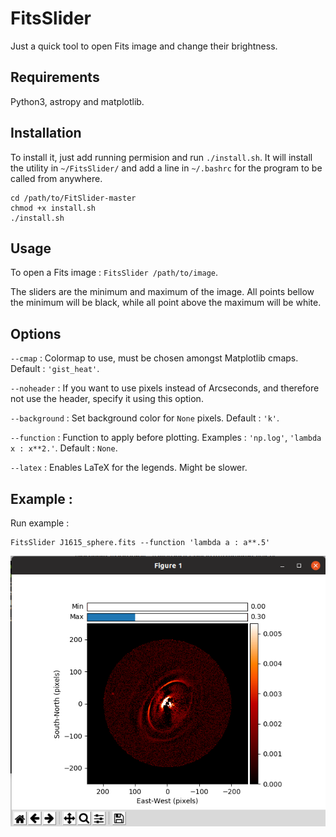 # FitsSlider
Just a quick tool to open Fits image and change their brightness.

## Requirements

Python3, astropy and matplotlib.

## Installation

To install it, just add running permision and run `./install.sh`. It will install the utility in `~/FitsSlider/` and add a line in `~/.bashrc` for the program to be called from anywhere.

```
cd /path/to/FitSlider-master
chmod +x install.sh
./install.sh
```

## Usage

To open a Fits image : `FitsSlider /path/to/image`.

The sliders are the minimum and maximum of the image. All points bellow the minimum will be black, while all point above the maximum will be white.

## Options

`--cmap` : Colormap to use, must be chosen amongst Matplotlib cmaps. Default : `'gist_heat'`.

`--noheader` : If you want to use pixels instead of Arcseconds, and therefore not use the header, specify it using this option.

`--background` : Set background color for `None` pixels. Default : `'k'`.

`--function` : Function to apply before plotting. Examples : `'np.log'`, `'lambda x : x**2.'`. Default : `None`.

`--latex` : Enables LaTeX for the legends. Might be slower.

## Example :
Run example :

```
FitsSlider J1615_sphere.fits --function 'lambda a : a**.5'
```

![example image](example.png)
